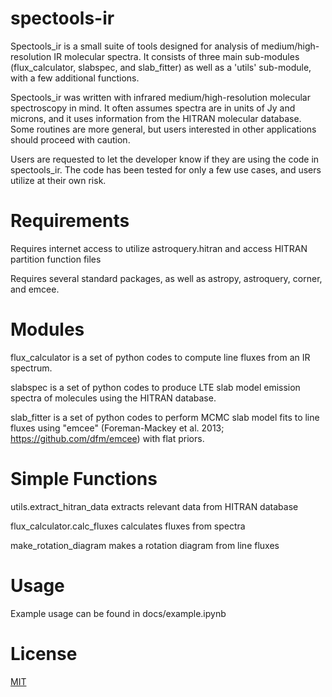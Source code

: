 # spectools-ir
Spectools_ir is a small suite of tools designed for analysis of medium/high-resolution IR molecular spectra.  It consists
of three main sub-modules (flux_calculator, slabspec, and slab_fitter) as well as a 'utils' sub-module, with
a few additional functions.  

Spectools_ir was written with infrared medium/high-resolution molecular spectroscopy in mind.  It often assumes spectra
are in units of Jy and microns, and it uses information from the HITRAN molecular database.  Some routines are more general, but
users interested in other applications should proceed with caution.

Users are requested to let the developer know if they are using the code in spectools_ir.  The code has been
tested for only a few use cases, and users utilize at their own risk.

# Requirements
Requires internet access to utilize astroquery.hitran and access HITRAN partition function files

Requires several standard packages, as well as astropy, astroquery, corner, and emcee.

# Modules
flux_calculator is a set of python codes to compute line fluxes from an IR spectrum.

slabspec is a set of python codes to produce LTE slab model emission spectra of molecules using the HITRAN database.

slab_fitter is a set of python codes to perform MCMC slab model fits to line fluxes using "emcee" (Foreman-Mackey et al. 2013; https://github.com/dfm/emcee)
with flat priors. 

# Simple Functions
utils.extract_hitran_data extracts relevant data from HITRAN database

flux_calculator.calc_fluxes calculates fluxes from spectra

make_rotation_diagram makes a rotation diagram from line fluxes

# Usage

Example usage can be found in docs/example.ipynb

# License
[MIT](https://choosealicense.com/licenses/mit/)


